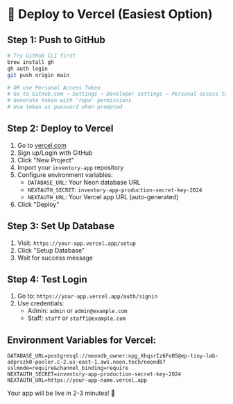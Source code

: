 # 🚀 Deploy to Vercel (Easiest Option)

## Step 1: Push to GitHub
```bash
# Try GitHub CLI first
brew install gh
gh auth login
git push origin main

# OR use Personal Access Token
# Go to GitHub.com → Settings → Developer settings → Personal access tokens
# Generate token with 'repo' permissions
# Use token as password when prompted
```

## Step 2: Deploy to Vercel
1. Go to [vercel.com](https://vercel.com)
2. Sign up/Login with GitHub
3. Click "New Project"
4. Import your `inventory-app` repository
5. Configure environment variables:
   - `DATABASE_URL`: Your Neon database URL
   - `NEXTAUTH_SECRET`: `inventory-app-production-secret-key-2024`
   - `NEXTAUTH_URL`: Your Vercel app URL (auto-generated)
6. Click "Deploy"

## Step 3: Set Up Database
1. Visit: `https://your-app.vercel.app/setup`
2. Click "Setup Database"
3. Wait for success message

## Step 4: Test Login
1. Go to: `https://your-app.vercel.app/auth/signin`
2. Use credentials:
   - Admin: `admin` or `admin@example.com`
   - Staff: `staff` or `staff1@example.com`

## Environment Variables for Vercel:
```
DATABASE_URL=postgresql://neondb_owner:npg_XhqsrIz6FoB5@ep-tiny-lab-adprszk0-pooler.c-2.us-east-1.aws.neon.tech/neondb?sslmode=require&channel_binding=require
NEXTAUTH_SECRET=inventory-app-production-secret-key-2024
NEXTAUTH_URL=https://your-app-name.vercel.app
```

Your app will be live in 2-3 minutes! 🎉
